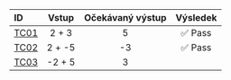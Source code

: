 <!-- Ikony ✅ Pass / ❌ Fail -->
|ID                        |Vstup       |Očekávaný výstup|Výsledek|
|:-------------------------|:----------:|:--------------:|:------:|
|[TC01](test_cases.md#id-případu-tc01)|2 + 3|5|✅ Pass|
|[TC02](test_cases.md#id-případu-tc02)|2 + -5|-3|✅ Pass|
|[TC03](test_cases.md#id-případu-tc03)|-2 + 5|3|         |